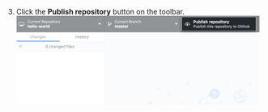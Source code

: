 3. Click the **Publish repository** button on the toolbar. ![The Publish repository button on the toolbar](/assets/images/help/desktop/publish-repository-toolbar-button.png)
